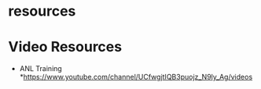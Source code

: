 # resources

# Video Resources

* ANL Training
 *https://www.youtube.com/channel/UCfwgjtIQB3puojz_N9ly_Ag/videos
